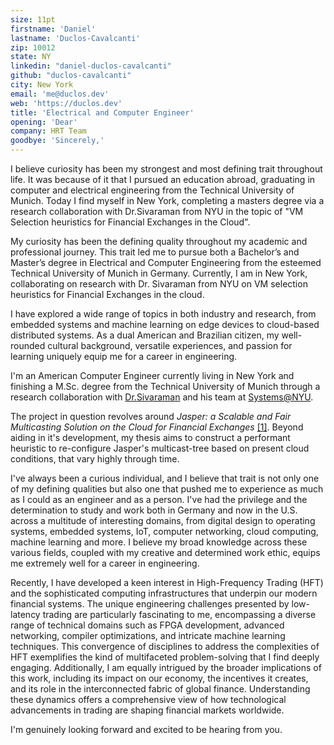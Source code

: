 ```yaml
---
size: 11pt
firstname: 'Daniel'
lastname: 'Duclos-Cavalcanti'
zip: 10012
state: NY
linkedin: "daniel-duclos-cavalcanti"
github: "duclos-cavalcanti"
city: New York
email: 'me@duclos.dev'
web: 'https://duclos.dev'
title: 'Electrical and Computer Engineer'
opening: 'Dear'
company: HRT Team
goodbye: 'Sincerely,'
---
```


I believe curiosity has been my strongest and most defining trait throughout life. It was because of it 
that I pursued an education abroad, graduating in computer and electrical engineering from 
the Technical University of Munich. Today I find myself in New York, completing a masters degree 
via a research collaboration with Dr.Sivaraman from NYU in the topic of "VM Selection heuristics for 
Financial Exchanges in the Cloud".

My curiosity has been the defining quality throughout my academic and professional journey. This trait led me to pursue both a Bachelor’s and Master’s degree in Electrical and Computer Engineering from the esteemed Technical University of Munich in Germany. Currently, I am in New York, collaborating on research with Dr. Sivaraman from NYU on VM selection heuristics for Financial Exchanges in the cloud.

I have explored a wide range of topics in both industry and research, from embedded systems and machine learning on edge devices to cloud-based distributed systems. As a dual American and Brazilian citizen, my well-rounded cultural background, versatile experiences, and passion for learning uniquely equip me for a career in engineering.


I'm an American Computer Engineer currently living in New York and finishing a M.Sc. degree from the Technical University of Munich 
through a research collaboration with [Dr.Sivaraman](https://anirudhsk.github.io/) and his team at [Systems@NYU](https://news.cs.nyu.edu/).

The project in question revolves around _Jasper: a Scalable and Fair Multicasting Solution on the Cloud for Financial Exchanges_ [[1]](https://arxiv.org/abs/2402.09527). Beyond aiding in it's development, my thesis aims to construct a performant heuristic to re-configure Jasper's multicast-tree based on present cloud conditions, that vary highly through time.

<!-- I am confident that I am an excellent fit for Siemens, having admired the company throughout my undergraduate years for its unique position in science and engineering. My background in embedded systems, firmware, IoT, and cloud computing, along with my formative years living in Germany, makes me a strong candidate on both a technical and cultural level. Given my recent move to the United States and my past experiences, I am certain that I can provide immediate value to your team and continuously grow a successful career within Siemens as intended. -->
<!---->

<!-- Moreover, I've always been a curious individual, and I believe that trait is not only one of my defining qualities but also one that pushed me to experience as much as I could as an engineer and as a person. I've had the privilege and the determination to study and work in different places and across a multitude of interesting domains, from secure embedded and IoT systems to machine learning on edge devices and cloud-based applications.  -->
<!-- I believe my broad knowledge across these various fields, coupled with my creative and determined work ethic, equips me extremely well for a career in engineering. -->

I've always been a curious individual, and I believe that trait is not only one of my defining qualities but also one that pushed me to experience as much as I could as an engineer and as a person. I've had the privilege and the determination to study and work both in Germany and now in the U.S. across a multitude of interesting domains, from digital design to operating systems, embedded systems, IoT, computer networking, cloud computing, machine learning and more.
I believe my broad knowledge across these various fields, coupled with my creative and determined work ethic, equips me extremely well for a career in engineering.



<!-- The strong learning culture, global presence and seemingly eclectic workforce makes for a perfect fit. Moreover, Datadog's position as a SaaS provider in the cloud computing space matches very well with my background in servers, computer networking and kernel engineering. Finally, I personally love the task of developing tooling from engineers to other engineers. Throughout my time as a student and engineer, I always held the belief that many times great tools can be the difference needed for breakthrough and innovation both in science as well as in the industry. I admire Datadog's attempt to provide value in that regard. -->

Recently, I have developed a keen interest in High-Frequency Trading (HFT) and the sophisticated computing infrastructures that underpin our modern financial systems. The unique engineering challenges presented by low-latency trading are particularly fascinating to me, encompassing a diverse range of technical domains such as FPGA development, advanced networking, compiler optimizations, and intricate machine learning techniques. This convergence of disciplines to address the complexities of HFT exemplifies the kind of multifaceted problem-solving that I find deeply engaging. Additionally, I am equally intrigued by the broader implications of this work, including its impact on our economy, the incentives it creates, and its role in the interconnected fabric of global finance. Understanding these dynamics offers a comprehensive view of how technological advancements in trading are shaping financial markets worldwide.

I'm genuinely looking forward and excited to be hearing from you.

